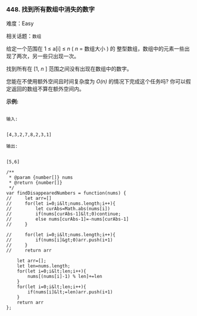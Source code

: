 ### 448. 找到所有数组中消失的数字

难度：Easy

相关话题：`数组`

给定一个范围在 1 &le; a[i] &le;  *n*  ( *n*  = 数组大小 ) 的 整型数组，数组中的元素一些出现了两次，另一些只出现一次。



找到所有在 [1,  *n* ] 范围之间没有出现在数组中的数字。



您能在不使用额外空间且时间复杂度为 *O(n)* 的情况下完成这个任务吗? 你可以假定返回的数组不算在额外空间内。



 **示例:** 





```

输入:


[4,3,2,7,8,2,3,1]

输出:


[5,6]

```


```
/**
 * @param {number[]} nums
 * @return {number[]}
 */
var findDisappearedNumbers = function(nums) {
//     let arr=[]
//     for(let i=0;i&lt;nums.length;i++){
//         let curAbs=Math.abs(nums[i])
//         if(nums[curAbs-1]&lt;0)continue;
//         else nums[curAbs-1]=-nums[curAbs-1]
//     }
    
//     for(let i=0;i&lt;nums.length;i++){
//         if(nums[i]&gt;0)arr.push(i+1)
//     }
//     return arr
    
    let arr=[];
    let len=nums.length;
    for(let i=0;i&lt;len;i++){
        nums[(nums[i]-1) % len]+=len
    }
    for(let i=0;i&lt;len;i++){
        if(nums[i]&lt;=len)arr.push(i+1)
    }
    return arr
};



```
